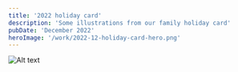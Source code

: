 ```yaml
---
title: '2022 holiday card'
description: 'Some illustrations from our family holiday card'
pubDate: 'December 2022'
heroImage: '/work/2022-12-holiday-card-hero.png'
---
```


![Alt text](/work/2022-12-holiday-card-hero.png)